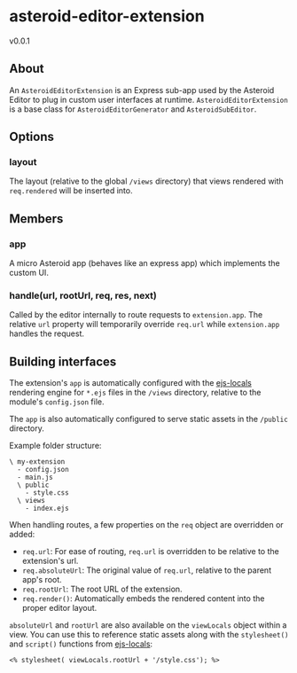 # asteroid-editor-extension
v0.0.1

## About

An `AsteroidEditorExtension` is an Express sub-app used by the Asteroid Editor to plug in custom user interfaces at runtime. `AsteroidEditorExtension` is a base class for `AsteroidEditorGenerator` and `AsteroidSubEditor`.

## Options

### layout

The layout (relative to the global `/views` directory) that views rendered with `req.rendered` will be inserted into.

## Members

### app

A micro Asteroid app (behaves like an express app) which implements the custom UI.

### handle(url, rootUrl, req, res, next)

Called by the editor internally to route requests to `extension.app`. The relative `url` property will temporarily override `req.url` while `extension.app` handles the request.

## Building interfaces

The extension's `app` is automatically configured with the [ejs-locals](https://github.com/RandomEtc/ejs-locals) rendering engine for `*.ejs` files in the `/views` directory, relative to the module's `config.json` file.

The `app` is also automatically configured to serve static assets in the `/public` directory.

Example folder structure:

    \ my-extension
      - config.json
      - main.js
      \ public
        - style.css
      \ views
        - index.ejs

When handling routes, a few properties on the `req` object are overridden or added:

- `req.url`: For ease of routing, `req.url` is overridden to be relative to the extension's url.
- `req.absoluteUrl`: The original value of `req.url`, relative to the parent app's root.
- `req.rootUrl`: The root URL of the extension.
- `req.render()`: Automatically embeds the rendered content into the proper editor layout.

`absoluteUrl` and `rootUrl` are also available on the `viewLocals` object within a view. You can use this to reference static assets along with the `stylesheet()` and `script()` functions from [ejs-locals](https://github.com/RandomEtc/ejs-locals#scriptsrctype):

    <% stylesheet( viewLocals.rootUrl + '/style.css'); %>